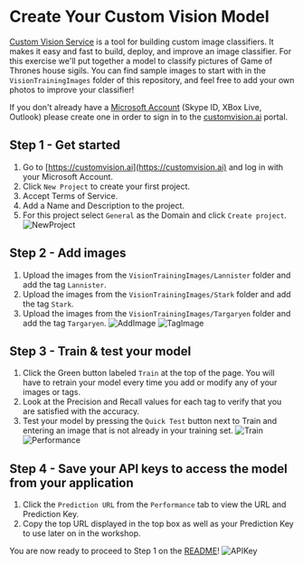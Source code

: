 # Create Your Custom Vision Model #

[Custom Vision Service](https://customvision.ai) is a tool for building custom image classifiers. It makes it easy and fast to build, deploy, and improve an image classifier. For this exercise we'll put together a model to classify pictures of Game of Thrones house sigils. You can find sample images to start with in the `VisionTrainingImages` folder of this repository, and feel free to add your own photos to improve your classifier!

If you don't already have a [Microsoft Account](https://signup.live.com/) (Skype ID, XBox Live, Outlook) please create one in order to sign in to the [customvision.ai](https://customvision.ai) portal. 

## Step 1 - Get started
1. Go to [https://customvision.ai](https://customvision.ai) and log in with your Microsoft Account.
2. Click `New Project` to create your first project.
3. Accept Terms of Service.
4. Add a Name and Description to the project.
5. For this project select `General` as the Domain and click `Create project`.
![NewProject](https://github.com/jcocchi/CognitiveServicesDemo/blob/master/node/cogServ/Screenshots/New%20Project.JPG)

## Step 2 - Add images
1. Upload the images from the `VisionTrainingImages/Lannister` folder and add the tag `Lannister`. 
2. Upload the images from the `VisionTrainingImages/Stark` folder and add the tag `Stark`.
3. Upload the images from the `VisionTrainingImages/Targaryen` folder and add the tag `Targaryen`.
![AddImage](https://github.com/jcocchi/CognitiveServicesDemo/blob/master/node/cogServ/Screenshots/Add%20Image.JPG)
![TagImage](https://github.com/jcocchi/CognitiveServicesDemo/blob/master/node/cogServ/Screenshots/Tag%20Image.JPG)

## Step 3 - Train & test your model
1. Click the Green button labeled `Train` at the top of the page. You will have to retrain your model every time you add or modify any of your images or tags.
2. Look at the Precision and Recall values for each tag to verify that you are satisfied with the accuracy.
3. Test your model by pressing the `Quick Test` button next to Train and entering an image that is not already in your training set.
![Train](https://github.com/jcocchi/CognitiveServicesDemo/blob/master/node/cogServ/Screenshots/Train%20model.JPG)
![Performance](https://github.com/jcocchi/CognitiveServicesDemo/blob/master/node/cogServ/Screenshots/Performance.JPG)

## Step 4 - Save your API keys to access the model from your application
1. Click the `Prediction URL` from the `Performance` tab to view the URL and Prediction Key.
2. Copy the top URL displayed in the top box as well as your Prediction Key to use later on in the workshop.

You are now ready to proceed to Step 1 on the [README](https://github.com/jcocchi/CognitiveServicesDemo/blob/master/node/cogServ/README.md)!
![APIKey](https://github.com/jcocchi/CognitiveServicesDemo/blob/master/node/cogServ/Screenshots/API%20Key.JPG)